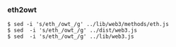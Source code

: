 ### eth2owt
    $ sed -i 's/eth_/owt_/g' ../lib/web3/methods/eth.js
    $ sed  -i 's/eth_/owt_/g' ../dist/web3.js
    $ sed  -i 's/eth_/owt_/g' ../lib/web3.js
